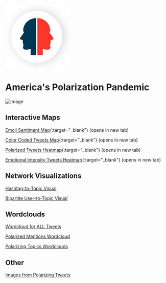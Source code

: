<img src="IDS_capstone-logo.png" width=200>

# America's Polarization Pandemic

![image](https://github.com/rwclayton/UCF_IDS-Capstone/assets/89525272/6aa81bb9-0dc6-4d35-b696-690f69001358)


## Interactive Maps
[Emoji Sentiment Map](/maps/final_emoji_tweet_map.html){:target="_blank"} (opens in new tab)

[Color Coded Tweets Map](/maps/tweet_map.html){:target="_blank"} (opens in new tab)

[Polarized Tweets Heatmap](/maps/us_centered_polarization_heatmap.html){:target="_blank"} (opens in new tab)

[Emotional Intensity Tweets Heatmap](/maps/heatmap_with_legend.html){:target="_blank"} (opens in new tab)

## Network Visualizations
[Hashtag-to-Topic Visual](/networks/hashtag-to-topic.md)

[Bipartite User-to-Topic Visual](/networks/bipartite-user-topic.md)

## Wordclouds
[Wordcloud for ALL Tweets](/wordclouds/all-tweets.md)

[Polarized Mentions Wordcloud](/wordclouds/polarized-mentions.md)

[Polarizing Topics Wordclouds](/wordclouds/topic-wordclouds.md)

## Other
[Images from Polarizing Tweets](/images/tweet-images.md)


